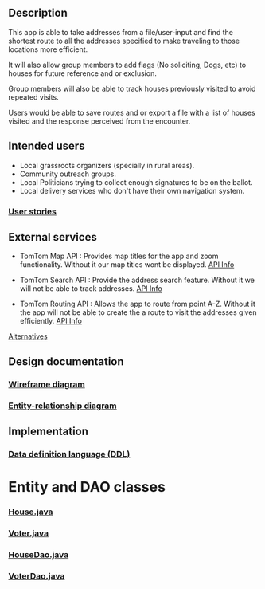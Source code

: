 ## Description

This app is able to take addresses from a file/user-input and find the shortest route to all the addresses specified to make traveling to those locations more efficient.

It will also allow group members to add flags (No soliciting, Dogs, etc) to houses for future reference and or exclusion.

Group members will also be able to track houses previously visited to avoid repeated visits.

Users would be able to save routes and or export a file with a list of houses visited and the response perceived from the encounter.

## Intended users

* Local grassroots organizers (specially in rural areas).
* Community outreach groups.
* Local Politicians trying to collect enough signatures to be on the ballot.
* Local delivery services who don't have their own navigation system.

### [User stories](user-stories.md)

## External services

* TomTom Map API :
  Provides map titles for the app and zoom functionality.
  Without it our map titles wont be displayed.
  [API Info](https://developer.tomtom.com/maps-api)

* TomTom Search API :
   Provide the address search feature.
   Without it we will not be able to track addresses.
   [API Info](https://developer.tomtom.com/search-api)

* TomTom Routing API :
   Allows the app to route from point A-Z.
   Without it the app will not be able to create the a route to visit the addresses given efficiently.
   [API Info](https://developer.tomtom.com/routing-api)
   
[Alternatives](alternative.md)


## Design documentation

### [Wireframe diagram](wireframe.md)

### [Entity-relationship diagram](erd.md)

## Implementation

### [Data definition language (DDL)](ddl.md)

# Entity and DAO classes

### [House.java](https://github.com/Jortiz07/grassroots-easy-steps/blob/master/app/src/main/java/edu/cnm/deepdive/grassrootseasysteps/model/entity/House.java)

### [Voter.java](https://github.com/Jortiz07/grassroots-easy-steps/blob/master/app/src/main/java/edu/cnm/deepdive/grassrootseasysteps/model/entity/Voter.java)

### [HouseDao.java](https://github.com/Jortiz07/grassroots-easy-steps/blob/master/app/src/main/java/edu/cnm/deepdive/grassrootseasysteps/model/dao/HouseDao.java)

### [VoterDao.java](https://github.com/Jortiz07/grassroots-easy-steps/blob/master/app/src/main/java/edu/cnm/deepdive/grassrootseasysteps/model/dao/VoterDao.java)